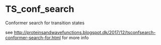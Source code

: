# TS_conf_search
Conformer search for transition states

see http://proteinsandwavefunctions.blogspot.dk/2017/12/tsconfsearch-conformer-search-for.html for more info
